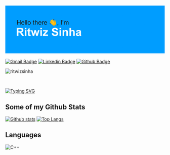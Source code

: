 ![](./header.png)
<br/>


[![Gmail Badge](https://img.shields.io/badge/-ritwizsinha0@gmail.com-c14438?style=flat&logo=Gmail&logoColor=white&link=mailto:ritwizsinha0@gmail.com)](mailto:ritwizsinha0@gmail.com) 
[![Linkedin Badge](https://img.shields.io/badge/-ritwizsinha-0072b1?style=flat&logo=Linkedin&logoColor=white&link=https://www.linkedin.com/in/ritwizsinha/)](https://www.linkedin.com/in/ritwizsinha/) [![Github Badge](https://img.shields.io/badge/-ritwizsinha-grey?style=flat&logo=github&logoColor=white&link=https://github.com/ritwizsinha/)](https://www.github.com/ritwizsinha/)
<p align=left> <img src=https://komarev.com/ghpvc/?username=ritwizsinha alt=ritwizsinha /> </p>
<br/>

[![Typing SVG](https://readme-typing-svg.herokuapp.com?color=139EF7&lines=Discovering+New+Things+Deeply)](https://git.io/typing-svg)


## Some of my Github Stats

[![Github stats](https://github-readme-stats.vercel.app/api?theme=tokyonight&username=ritwizsinha&show_icons=true&include_all_commits=true)](https://github.com/ritwizsinha/github-readme-stats)
[![Top Langs](https://github-readme-stats.vercel.app/api/top-langs/?username=ritwizsinha&layout=compact)](https://github.com/ritwizsinha/github-readme-stats)

## Languages
![C++](https://img.shields.io/badge/C%2B%2B-00599C?style=for-the-badge&logo=c%2B%2B&logoColor=black)

